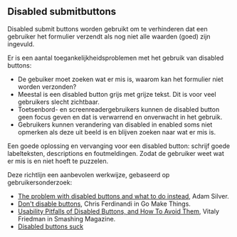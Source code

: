 ## Disabled submitbuttons

Disabled submit buttons worden gebruikt om
te verhinderen dat een gebruiker het formulier verzendt als nog niet alle waarden (goed) zijn ingevuld.

Er is een aantal toegankelijkheidsproblemen met het gebruik van disabled buttons:

- De gebuiker moet zoeken wat er mis is, waarom kan het formulier niet worden verzonden?
- Meestal is een disabled button grijs met grijze tekst. Dit is voor veel gebruikers slecht zichtbaar.
- Toetsenbord- en screenreadergebruikers kunnen de disabled button geen focus geven en dat is verwarrend en onverwacht in het gebruik.
- Gebruikers kunnen verandering van disabled in enabled soms niet opmerken als deze uit beeld is en blijven zoeken naar wat er mis is.

Een goede oplossing en vervanging voor een disabled button: schrijf goede labelteksten, descriptions en foutmeldingen. Zodat de gebruiker weet wat er mis is en niet hoeft te puzzelen.

Deze richtlijn een aanbevolen werkwijze, gebaseerd op gebruikersonderzoek:

- [The problem with disabled buttons and what to do instead](https://adamsilver.io/blog/the-problem-with-live-validation-and-what-to-do-instead/), Adam Silver.
- [Don't disable buttons](https://gomakethings.com/dont-disable-buttons/), Chris Ferdinandi in Go Make Things.
- [Usability Pitfalls of Disabled Buttons, and How To Avoid Them](https://www.smashingmagazine.com/2021/08/frustrating-design-patterns-disabled-buttons/), Vitaly Friedman in Smashing Magazine.
- [Disabled buttons suck](https://axesslab.com/disabled-buttons-suck/)
